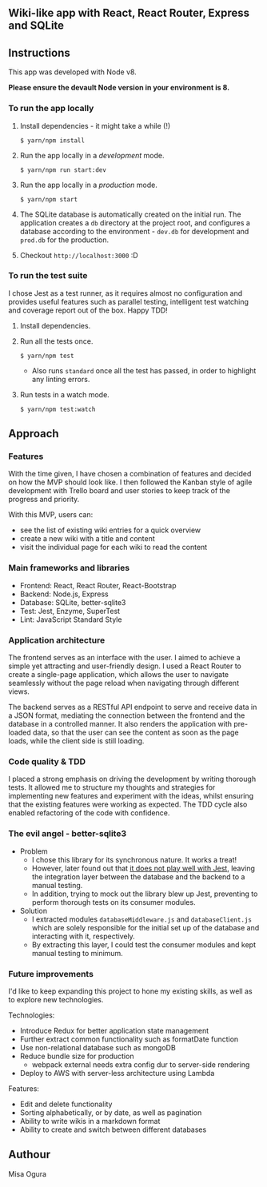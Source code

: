 ## Wiki-like app with React, React Router, Express and SQLite

## Instructions

This app was developed with Node v8.

**Please ensure the devault Node version in your environment is 8.**

### To run the app locally
1. Install dependencies - it might take a while (!)
    ```
    $ yarn/npm install
    ```
    
2. Run the app locally in a _development_ mode.
    ```
    $ yarn/npm run start:dev
    ```
    
3. Run the app locally in a _production_ mode.
    ```
    $ yarn/npm start
    ```
    
4. The SQLite database is automatically created on the initial run. The application
creates a `db` directory at the project root, and configures a database according to
the environment - `dev.db` for development and `prod.db` for the production. 

5. Checkout `http://localhost:3000` :D


### To run the test suite
I chose Jest as a test runner, as it requires almost no configuration
and provides useful features such as parallel testing, intelligent test
watching and coverage report out of the box. Happy TDD!

1. Install dependencies.

2. Run all the tests once.
    ```
    $ yarn/npm test
    ``` 
    - Also runs `standard` once all the test has passed, in order to
    highlight any linting errors.

3. Run tests in a watch mode.
    ```
    $ yarn/npm test:watch
    ```

## Approach

### Features
With the time given, I have chosen a combination of features and decided on how
the MVP should look like. I then followed the Kanban style of agile development
with Trello board and user stories to keep track of the progress and priority. 

With this MVP, users can:
- see the list of existing wiki entries for a quick overview
- create a new wiki with a title and content
- visit the individual page for each wiki to read the content 

### Main frameworks and libraries
- Frontend: React, React Router, React-Bootstrap
- Backend: Node.js, Express
- Database: SQLite, better-sqlite3
- Test: Jest, Enzyme, SuperTest
- Lint: JavaScript Standard Style

### Application architecture
The frontend serves as an interface with the user. I aimed to achieve a simple yet
attracting and user-friendly design. I used a React Router to create a single-page
application, which allows the user to navigate seamlessly without the page reload
when navigating through different views.

The backend serves as a RESTful API endpoint to serve and receive data in a JSON
format, mediating the connection between the frontend and the database in a controlled
manner. It also renders the application with pre-loaded data, so that the user can
see the content as soon as the page loads, while the client side is still loading.

### Code quality & TDD
I placed a strong emphasis on driving the development by writing thorough tests.
It allowed me to structure my thoughts and strategies for implementing new features 
and experiment with the ideas, whilst ensuring that the existing features were working
as expected. The TDD cycle also enabled refactoring of the code with confidence.

### The evil angel - better-sqlite3
- Problem
    - I chose this library for its synchronous nature. It works a treat!
    - However, later found out that [it does not play well with Jest](https://github.com/JoshuaWise/better-sqlite3/issues/45),
    leaving the integration layer between the database and the backend to a manual testing.
    - In addition, trying to mock out the library blew up Jest, preventing to perform
     thorough tests on its consumer modules.
- Solution
    - I extracted modules `databaseMiddleware.js` and `databaseClient.js` which are solely
    responsible for the initial set up of the database and interacting with it, respectively.
    - By extracting this layer, I could test the consumer modules and kept manual testing to
    minimum.

### Future improvements
I'd like to keep expanding this project to hone my existing skills, as well as
to explore new technologies.

Technologies:
- Introduce Redux for better application state management
- Further extract common functionality such as formatDate function
- Use non-relational database such as mongoDB
- Reduce bundle size for production
    - webpack external needs extra config dur to server-side rendering
- Deploy to AWS with server-less architecture using Lambda

Features:
- Edit and delete functionality
- Sorting alphabetically, or by date, as well as pagination
- Ability to write wikis in a markdown format
- Ability to create and switch between different databases

## Authour

Misa Ogura

